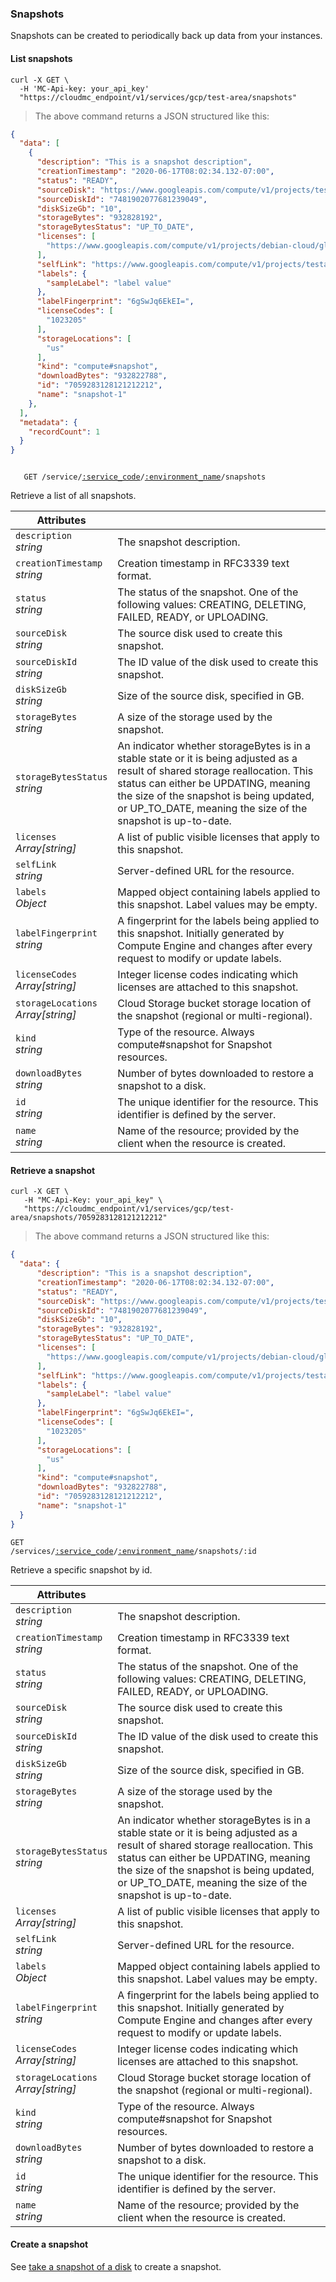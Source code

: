 ### Snapshots

Snapshots can be created to periodically back up data from your instances.

#### List snapshots

```shell
curl -X GET \
  -H 'MC-Api-key: your_api_key'
  "https://cloudmc_endpoint/v1/services/gcp/test-area/snapshots"
```
> The above command returns a JSON structured like this:

```json
{
  "data": [
    {
      "description": "This is a snapshot description",
      "creationTimestamp": "2020-06-17T08:02:34.132-07:00",
      "status": "READY",
      "sourceDisk": "https://www.googleapis.com/compute/v1/projects/testarea/zones/northamerica-northeast1-a/disks/source-instance-name",
      "sourceDiskId": "7481902077681239049",
      "diskSizeGb": "10",
      "storageBytes": "932828192",
      "storageBytesStatus": "UP_TO_DATE",
      "licenses": [
        "https://www.googleapis.com/compute/v1/projects/debian-cloud/global/licenses/debian-9-stretch"
      ],
      "selfLink": "https://www.googleapis.com/compute/v1/projects/testarea/global/snapshots/snapshot-1",
      "labels": {
        "sampleLabel": "label value"
      },
      "labelFingerprint": "6gSwJq6EkEI=",
      "licenseCodes": [
        "1023205"
      ],
      "storageLocations": [
        "us"
      ],
      "kind": "compute#snapshot",
      "downloadBytes": "932822788",
      "id": "7059283128121212212",
      "name": "snapshot-1"
    },
  ],
  "metadata": {
    "recordCount": 1
  }
}
```

<code>
   GET /service/<a href="#administration-service-connections">:service_code</a>/<a href="#administration-environments">:environment_name</a>/snapshots
</code>

Retrieve a list of all snapshots.

Attributes | &nbsp;
------- | -----------
`description` <br/>*string* | The snapshot description.
`creationTimestamp` <br/>*string* | Creation timestamp in RFC3339 text format.
`status` <br/>*string* | The status of the snapshot. One of the following values: CREATING, DELETING, FAILED, READY, or UPLOADING.
`sourceDisk` <br/>*string* | The source disk used to create this snapshot.
`sourceDiskId` <br/>*string* | The ID value of the disk used to create this snapshot.
`diskSizeGb` <br/>*string* | Size of the source disk, specified in GB.
`storageBytes` <br/>*string* | A size of the storage used by the snapshot.
`storageBytesStatus` <br/>*string* | An indicator whether storageBytes is in a stable state or it is being adjusted as a result of shared storage reallocation. This status can either be UPDATING, meaning the size of the snapshot is being updated, or UP_TO_DATE, meaning the size of the snapshot is up-to-date.
`licenses` <br/>*Array[string]* | A list of public visible licenses that apply to this snapshot.
`selfLink` <br/>*string* | Server-defined URL for the resource.
`labels` <br/>*Object* | Mapped object containing labels applied to this snapshot. Label values may be empty.
`labelFingerprint` <br/>*string* | A fingerprint for the labels being applied to this snapshot. Initially generated by Compute Engine and changes after every request to modify or update labels.
`licenseCodes` <br/>*Array[string]* | Integer license codes indicating which licenses are attached to this snapshot.
`storageLocations` <br/>*Array[string]* | Cloud Storage bucket storage location of the snapshot (regional or multi-regional).
`kind` <br/>*string* | Type of the resource. Always compute#snapshot for Snapshot resources.
`downloadBytes` <br/>*string* | Number of bytes downloaded to restore a snapshot to a disk.
`id` <br/>*string* | The unique identifier for the resource. This identifier is defined by the server.
`name` <br/>*string* | Name of the resource; provided by the client when the resource is created. 

<!-------------------- RETRIEVE A SNAPSHOT -------------------->

#### Retrieve a snapshot

```shell
curl -X GET \
   -H "MC-Api-Key: your_api_key" \
   "https://cloudmc_endpoint/v1/services/gcp/test-area/snapshots/7059283128121212212"
```
> The above command returns a JSON structured like this:

```json
{
  "data": {
      "description": "This is a snapshot description",
      "creationTimestamp": "2020-06-17T08:02:34.132-07:00",
      "status": "READY",
      "sourceDisk": "https://www.googleapis.com/compute/v1/projects/testarea/zones/northamerica-northeast1-a/disks/source-instance-name",
      "sourceDiskId": "7481902077681239049",
      "diskSizeGb": "10",
      "storageBytes": "932828192",
      "storageBytesStatus": "UP_TO_DATE",
      "licenses": [
        "https://www.googleapis.com/compute/v1/projects/debian-cloud/global/licenses/debian-9-stretch"
      ],
      "selfLink": "https://www.googleapis.com/compute/v1/projects/testarea/global/snapshots/snapshot-1",
      "labels": {
        "sampleLabel": "label value"
      },
      "labelFingerprint": "6gSwJq6EkEI=",
      "licenseCodes": [
        "1023205"
      ],
      "storageLocations": [
        "us"
      ],
      "kind": "compute#snapshot",
      "downloadBytes": "932822788",
      "id": "7059283128121212212",
      "name": "snapshot-1"
  }
}
```

<code>GET /services/<a href="#administration-service-connections">:service_code</a>/<a href="#administration-environments">:environment_name</a>/snapshots/:id</code>

Retrieve a specific snapshot by id.

Attributes | &nbsp;
------- | -----------
`description` <br/>*string* | The snapshot description.
`creationTimestamp` <br/>*string* | Creation timestamp in RFC3339 text format.
`status` <br/>*string* | The status of the snapshot. One of the following values: CREATING, DELETING, FAILED, READY, or UPLOADING.
`sourceDisk` <br/>*string* | The source disk used to create this snapshot.
`sourceDiskId` <br/>*string* | The ID value of the disk used to create this snapshot.
`diskSizeGb` <br/>*string* | Size of the source disk, specified in GB.
`storageBytes` <br/>*string* | A size of the storage used by the snapshot.
`storageBytesStatus` <br/>*string* | An indicator whether storageBytes is in a stable state or it is being adjusted as a result of shared storage reallocation. This status can either be UPDATING, meaning the size of the snapshot is being updated, or UP_TO_DATE, meaning the size of the snapshot is up-to-date.
`licenses` <br/>*Array[string]* | A list of public visible licenses that apply to this snapshot.
`selfLink` <br/>*string* | Server-defined URL for the resource.
`labels` <br/>*Object* | Mapped object containing labels applied to this snapshot. Label values may be empty.
`labelFingerprint` <br/>*string* | A fingerprint for the labels being applied to this snapshot. Initially generated by Compute Engine and changes after every request to modify or update labels.
`licenseCodes` <br/>*Array[string]* | Integer license codes indicating which licenses are attached to this snapshot.
`storageLocations` <br/>*Array[string]* | Cloud Storage bucket storage location of the snapshot (regional or multi-regional).
`kind` <br/>*string* | Type of the resource. Always compute#snapshot for Snapshot resources.
`downloadBytes` <br/>*string* | Number of bytes downloaded to restore a snapshot to a disk.
`id` <br/>*string* | The unique identifier for the resource. This identifier is defined by the server.
`name` <br/>*string* | Name of the resource; provided by the client when the resource is created. 

<!-------------------- CREATE A SNAPSHOT -------------------->

#### Create a snapshot

See [take a snapshot of a disk](#gcp-take-a-snapshot-of-a-disk) to create a snapshot.